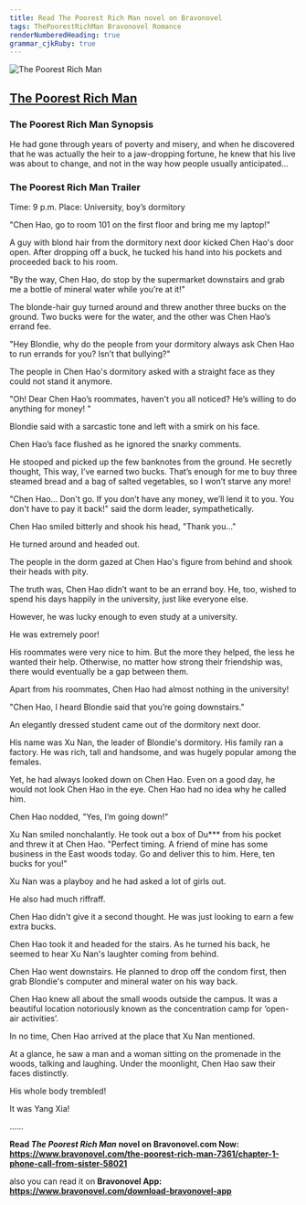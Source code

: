 ```yaml
---
title: Read The Poorest Rich Man novel on Bravonovel
tags: ThePoorestRichMan Bravonovel Romance
renderNumberedHeading: true
grammar_cjkRuby: true
---
```


![The Poorest Rich Man](https://qcdn.zhangzhongyun.com/novels/15909933297684.jpg)

## [The Poorest Rich Man](https://www.bravonovel.com/the-poorest-rich-man-7361)

### The Poorest Rich Man Synopsis

He had gone through years of poverty and misery, and when he discovered that he was actually the heir to a jaw-dropping fortune, he knew that his live was about to change, and not in the way how people usually anticipated…

### The Poorest Rich Man Trailer

Time: 9 p.m. Place: University, boy’s dormitory

"Chen Hao, go to room 101 on the first floor and bring me my laptop!"

A guy with blond hair from the dormitory next door kicked Chen Hao's door open. After dropping off a buck, he tucked his hand into his pockets and proceeded back to his room.

"By the way, Chen Hao, do stop by the supermarket downstairs and grab me a bottle of mineral water while you’re at it!"

The blonde-hair guy turned around and threw another three bucks on the ground. Two bucks were for the water, and the other was Chen Hao’s errand fee.

"Hey Blondie, why do the people from your dormitory always ask Chen Hao to run errands for you? Isn’t that bullying?"

The people in Chen Hao's dormitory asked with a straight face as they could not stand it anymore.

"Oh! Dear Chen Hao’s roommates, haven't you all noticed? He’s willing to do anything for money! "

Blondie said with a sarcastic tone and left with a smirk on his face.

Chen Hao’s face flushed as he ignored the snarky comments.

He stooped and picked up the few banknotes from the ground. He secretly thought, This way, I’ve earned two bucks. That’s enough for me to buy three steamed bread and a bag of salted vegetables, so I won’t starve any more!

"Chen Hao... Don't go. If you don’t have any money, we’ll lend it to you. You don't have to pay it back!" said the dorm leader, sympathetically.

Chen Hao smiled bitterly and shook his head, "Thank you..."

He turned around and headed out.

The people in the dorm gazed at Chen Hao's figure from behind and shook their heads with pity.

The truth was, Chen Hao didn’t want to be an errand boy. He, too, wished to spend his days happily in the university, just like everyone else.

However, he was lucky enough to even study at a university.

He was extremely poor!

His roommates were very nice to him. But the more they helped, the less he wanted their help. Otherwise, no matter how strong their friendship was, there would eventually be a gap between them.

Apart from his roommates, Chen Hao had almost nothing in the university!

"Chen Hao, I heard Blondie said that you’re going downstairs."

An elegantly dressed student came out of the dormitory next door.

His name was Xu Nan, the leader of Blondie's dormitory. His family ran a factory. He was rich, tall and handsome, and was hugely popular among the females.

Yet, he had always looked down on Chen Hao. Even on a good day, he would not look Chen Hao in the eye.
Chen Hao had no idea why he called him.

Chen Hao nodded, "Yes, I’m going down!"

Xu Nan smiled nonchalantly. He took out a box of Du*** from his pocket and threw it at Chen Hao.
"Perfect timing. A friend of mine has some business in the East woods today. Go and deliver this to him. Here, ten bucks for you!"

Xu Nan was a playboy and he had asked a lot of girls out.

He also had much riffraff.

Chen Hao didn't give it a second thought. He was just looking to earn a few extra bucks.

Chen Hao took it and headed for the stairs. As he turned his back, he seemed to hear Xu Nan's laughter coming from behind.

Chen Hao went downstairs. He planned to drop off the condom first, then grab Blondie's computer and mineral water on his way back.

Chen Hao knew all about the small woods outside the campus. It was a beautiful location notoriously known as the concentration camp for ‘open-air activities’.

In no time, Chen Hao arrived at the place that Xu Nan mentioned.

At a glance, he saw a man and a woman sitting on the promenade in the woods, talking and laughing.
Under the moonlight, Chen Hao saw their faces distinctly.

His whole body trembled!

It was Yang Xia!

……

**Read *The Poorest Rich Man* novel on Bravonovel.com Now: https://www.bravonovel.com/the-poorest-rich-man-7361/chapter-1-phone-call-from-sister-58021**

also you can read it on **Bravonovel App: https://www.bravonovel.com/download-bravonovel-app**